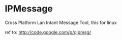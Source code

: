 IPMessage
=========

Cross Platform Lan Intant Message Tool, this for linux

ref to: http://code.google.com/p/qipmsg/

